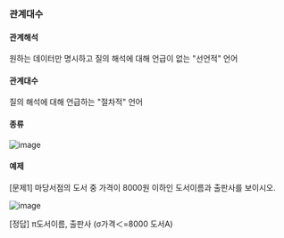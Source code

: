 ### 관계대수

#### 관계해석
원하는 데이터만 명시하고 질의 해석에 대해 언급이 없는 "선언적" 언어  

#### 관계대수
질의 해석에 대해 언급하는 "절차적" 언어  

#### 종류
![image](https://user-images.githubusercontent.com/50320556/172090749-d5168d10-67df-4a4f-98ab-d9796cb3fb5b.png)  

#### 예제
[문제1] 마당서점의 도서 중 가격이 8000원 이하인 도서이름과 출판사를 보이시오.  

![image](https://user-images.githubusercontent.com/50320556/172090993-64bb1854-1706-43ae-9870-8184030a14d9.png)  

  
[정답] π도서이름, 출판사 (σ가격＜=8000 도서A)  
